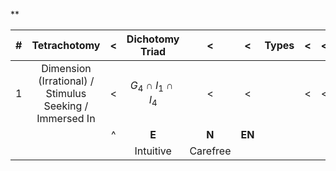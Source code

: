 **

|  #  |                      Tetrachotomy                       |  <  |     Dichotomy Triad     |    <     |   <    | Types |  <  |  <  |  <  |
| :-: | :-----------------------------------------------------: | :-: | :---------------------: | :------: | :----: | :---: | :-: | :-: | :-: |
|  1  | Dimension (Irrational) / Stimulus Seeking / Immersed In |  <  | $G_4 \cap I_1 \cap I_4$ |    <     |   <    |       |  <  |  <  |  <  |
|     |                                                         |  ^  |          **E**          |  **N**   | **EN** |       |     |     |     |
|     |                                                         |     |        Intuitive        | Carefree |        |       |     |     |     |

